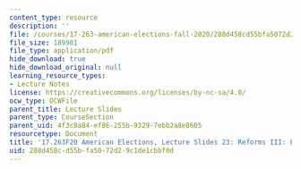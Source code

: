 ```yaml
---
content_type: resource
description: ''
file: /courses/17-263-american-elections-fall-2020/288d458cd55bfa5072d29c1de1cbbf0d_MIT17_263F20_Lec23.pdf
file_size: 189901
file_type: application/pdf
hide_download: true
hide_download_original: null
learning_resource_types:
- Lecture Notes
license: https://creativecommons.org/licenses/by-nc-sa/4.0/
ocw_type: OCWFile
parent_title: Lecture Slides
parent_type: CourseSection
parent_uid: 4f3c8a84-ef86-255b-9329-7ebb2a8e8605
resourcetype: Document
title: '17.263F20 American Elections, Lecture Slides 23: Reforms III: Electoral Systems'
uid: 288d458c-d55b-fa50-72d2-9c1de1cbbf0d
---
```

